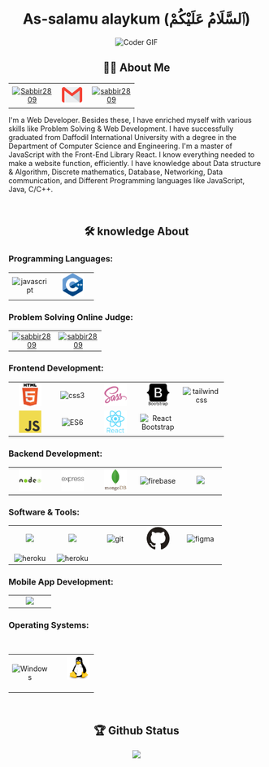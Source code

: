 <h1 align="center">As-salamu alaykum (ٱلسَّلَامُ عَلَيْكُمْ)</h1>
<div align="center">
  <img src="https://media.giphy.com/media/SWoSkN6DxTszqIKEqv/giphy.gif" alt="Coder GIF" width="350px"/>
</div>

<h2 align='center'>👨‍💻 About Me</h2>
<table  align='center'>
  <tr >
    <td align="center" width="50">
      <a href="https://fb.com/sabbir2809">
        <img src="https://raw.githubusercontent.com/rahuldkjain/github-profile-readme-generator/master/src/images/icons/Social/facebook.svg" alt="Sabbir2809"  width="40"/>
      </a>
    </td>
    <td align="center" width="50">
      <a href="mailto:sabbirto13@gmail.com">
        <img src="https://raw.githubusercontent.com/SatYu26/SatYu26/c58140b559bf4b3c4d324b8edbd61bc11e7095cf/Assets/Gmail.svg" alt="sabbirto13" width="40"/>
      </a>
    </td>
    <td align="center" width="50">
      <a href="https://linkedin.com/in/sabbir2809">
        <img src="https://raw.githubusercontent.com/rahuldkjain/github-profile-readme-generator/master/src/images/icons/Social/linked-in-alt.svg" alt="sabbir2809"  width="40" />
      </a>
    </td>
  </tr>
</table>

<p>I'm a Web Developer. Besides these, I have enriched myself with various skills like Problem Solving & Web Development. I have successfully graduated from Daffodil International University with a degree in the Department of Computer Science and Engineering. I'm a master of JavaScript with the Front-End Library React. I know everything needed to make a website function, efficiently. I have knowledge about Data structure & Algorithm, Discrete mathematics, Database, Networking, Data communication, and Different Programming languages like JavaScript, Java, C/C++.</p><br>

<h2 align='center'>🛠️ knowledge About</h2>

### Programming Languages:

<table>
  <tr>
    <td align="center" width="70">
      <img src="https://i.ibb.co/y5ZQy5n/Java-Script.png" alt="javascript" width="45"/>
    </td>
    <td align="center" width="70">
        <img src="https://raw.githubusercontent.com/devicons/devicon/master/icons/cplusplus/cplusplus-original.svg" alt="c++" width="45"/>
    </td>
  </tr>
</table>

### Problem Solving Online Judge:

<table>
  <tr>
    <td align="center" width="70">
      <a href="https://www.hackerrank.com/SABBIR2809">
      <img src="https://raw.githubusercontent.com/rahuldkjain/github-profile-readme-generator/master/src/images/icons/Social/hackerrank.svg" alt="sabbir2809" width="45" />
        </a>
    </td>
    <td align="center" width="70">
      <a href="https://codeforces.com/profile/Sabbir2809">
      <img src="https://raw.githubusercontent.com/rahuldkjain/github-profile-readme-generator/master/src/images/icons/Social/codeforces.svg" alt="sabbir2809" width="45" />
        </a>
    </td>
  </tr>
</table>

### Frontend Development:

<table>
  <tr>
    <td align="center" width="70">
      <img src="https://raw.githubusercontent.com/devicons/devicon/master/icons/html5/html5-original-wordmark.svg" alt="html5" width="45" />
    </td>
    <td align="center" width="70">
      <img src="https://user-images.githubusercontent.com/72271158/227155172-bde1ac45-a1c2-4647-ad8d-68d89127f4ce.png" alt="css3" width="45" />
    </td>
    <td align="center" width="70">
      <img src="https://raw.githubusercontent.com/devicons/devicon/master/icons/sass/sass-original.svg" alt="SCSS" width="45"  >
    </td>
    <td align="center" width="70">
      <img src="https://raw.githubusercontent.com/devicons/devicon/master/icons/bootstrap/bootstrap-plain-wordmark.svg" alt="bootstrap" width="45"  >
    </td>
    <td align="center" width="70">
      <img src="https://www.vectorlogo.zone/logos/tailwindcss/tailwindcss-icon.svg" alt="tailwindcss" width="45"  >
    </td>
  </tr>
  <tr>
    <td align="center" width="70">
      <img src="https://raw.githubusercontent.com/devicons/devicon/master/icons/javascript/javascript-original.svg" alt="javascript" width="45" />
    </td>
    <td align="center" width="70">
      <img src="https://camo.githubusercontent.com/ea9f2bd60b875bb92c09881cd393bc9e571dc412611eaeec9136097bc1241236/68747470733a2f2f692e696d6775722e636f6d2f4b556c656368482e706e67" alt="ES6" width="45" />
    </td>
    <td align="center" width="70">
      <img src="https://raw.githubusercontent.com/devicons/devicon/master/icons/react/react-original-wordmark.svg" alt="react" width="45" />
    </td>
    <td align="center" width="70">
      <img src="https://camo.githubusercontent.com/746e1abc5f49ed2aefab8dbbc86d98f15d017d9f196a0961ab5f88b92cc5d573/68747470733a2f2f692e696d6775722e636f6d2f6d514752366e782e706e67" alt="React Bootstrap" width="45" />
    </td>
  </tr>
</table>

### Backend Development:

<table>
  <tr>
    <td align="center" width="70">
      <img src="https://raw.githubusercontent.com/devicons/devicon/master/icons/nodejs/nodejs-original-wordmark.svg" width="45" />
    </td>
    <td align="center" width="70">
      <img src="https://raw.githubusercontent.com/devicons/devicon/master/icons/express/express-original-wordmark.svg" alt="express" width="45" />
    </td>
    <td align="center" width="70">
      <img src="https://raw.githubusercontent.com/devicons/devicon/master/icons/mongodb/mongodb-original-wordmark.svg" alt="mongodb" width="45" />
    </td>
    <td align="center" width="70">
      <img src="https://www.vectorlogo.zone/logos/firebase/firebase-icon.svg" alt="firebase" width="45" />
    </td>
    <td align="center" width="70">
      <img src="https://camo.githubusercontent.com/add2c9721e333f0043ac938f3dadbc26a282776e01b95b308fcaba5afaf74ae3/68747470733a2f2f6173736574732e76657263656c2e636f6d2f696d6167652f75706c6f61642f76313538383830353835382f7265706f7369746f726965732f76657263656c2f6c6f676f2e706e67"/>
    </td>
  </tr>
</table>

### Software & Tools:

<table>
  <tr>
    <td align="center" width="70">
      <img src="https://img.icons8.com/color/48/4a90e2/visual-studio-code-2019.png" width="45" />
    </td>
    <td align="center" width="70">
      <img src="https://camo.githubusercontent.com/15b485a366b467d9b4a1876a85d48bcbace0174dea745634184e27c2ddb6d8a2/68747470733a2f2f692e696d6775722e636f6d2f30455a576464532e706e67" width="45"  />
    </td>
    <td align="center" width="70">
      <img src="https://www.vectorlogo.zone/logos/git-scm/git-scm-icon.svg" alt="git" width="45" />
    </td>
    <td align="center" width="70">
      <img src="https://raw.githubusercontent.com/github/explore/80688e429a7d4ef2fca1e82350fe8e3517d3494d/topics/github-api/github-api.png" alt="github" width="45" />
    </td>
    <td align="center" width="70">
      <img src="https://www.vectorlogo.zone/logos/figma/figma-icon.svg" alt="figma" width="45" />
    </td>
  </tr>
  <tr>
    <td align="center" width="70">
      <img src="https://www.vectorlogo.zone/logos/heroku/heroku-icon.svg" alt="heroku" width="45" />
    </td>
    <td align="center" width="70">
      <img src="https://www.vectorlogo.zone/logos/netlify/netlify-icon.svg" alt="heroku" width="45" />
    </td>
  </tr>
</table>

### Mobile App Development:

<table>
  <tr>
    <td align="center" width="70">
      <img src ='https://raw.githubusercontent.com/rahulbanerjee26/githubAboutMeGenerator/main/icons/android.svg'  width="45" >
    </td>
  </tr>
</table>

### Operating Systems:
<table>
  <tr>
    <td align="center" width="70">
      <img src="https://raw.githubusercontent.com/oHTGo/oHTGo/53eeb561426a0878353ed6bad22cbfe79dfa3fcf/images/windows.svg" alt="Windows" width="45" />
    </td>
    <td align="center" width="70">
      <img src="https://raw.githubusercontent.com/devicons/devicon/master/icons/linux/linux-original.svg" alt="linux" width="45" />
    </td>
  </tr>
</table>
<br>

<h2 align='center'>🏆 Github Status</h2>
<div align="center">
    <a href="https://github.com/Sabbir2809/">
      <img src="https://github-readme-streak-stats.herokuapp.com/?user=Sabbir2809&theme=algolia&hide_border=true" width="50%"/>
    </a>
</div>
